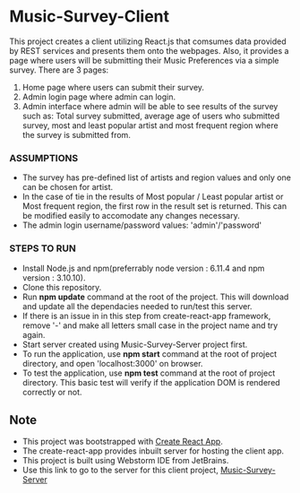 # Music-Survey-Client
This project creates a client utilizing React.js that comsumes data provided by REST services and presents them onto the webpages. Also, it provides a page where users will be submitting their Music Preferences via a simple survey.
There are 3 pages: 
1. Home page where users can submit their survey. 
2. Admin login page where admin can login.
3. Admin interface where admin will be able to see results of the survey such as: Total survey submitted, average age of users who submitted survey, most and least popular artist and most frequent region where the survey is submitted from.


### __ASSUMPTIONS__
* The survey has pre-defined list of artists and region values and only one can be chosen for artist.
* In the case of tie in the results of Most popular / Least popular artist or Most frequent region, the first row in the result set is returned. This can be modified easily to accomodate any changes necessary.
* The admin login username/password values: 'admin'/'password'


### __STEPS TO RUN__
* Install Node.js and npm(preferrably node version : 6.11.4 and npm version : 3.10.10).
* Clone this repository.
* Run __npm update__ command at the root of the project. This will download and update all the dependacies needed to run/test this server.
* If there is an issue in in this step from create-react-app framework, remove '-' and make all letters small case in the project name and try again.
* Start server created using Music-Survey-Server project first.
* To run the application, use __npm start__ command at the root of project directory, and open 'localhost:3000' on browser.
* To test the application, use __npm test__ command at the root of project directory. This basic test will verify if the application DOM is rendered correctly or not.


## __Note__
* This project was bootstrapped with [Create React App](https://github.com/facebookincubator/create-react-app).
* The create-react-app provides inbuilt server for hosting the client app.
* This project is built using Webstorm IDE from JetBrains.
* Use this link to go to the server for this client project, [Music-Survey-Server](https://github.com/utsav-dholakia/Music-Survey-Server)
